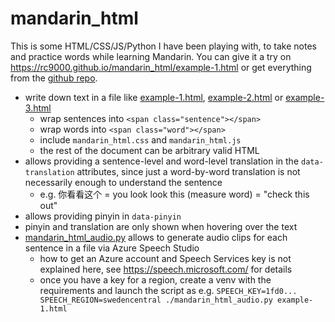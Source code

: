 # mandarin_html

This is some HTML/CSS/JS/Python I have been playing with, to take notes and practice words while learning Mandarin. You can give it a try on https://rc9000.github.io/mandarin_html/example-1.html or get everything from the [github repo](https://github.com/rc9000/mandarin_html).

 * write down text in a file like [example-1.html](example-1.html), [example-2.html](example-2.html) or [example-3.html](example-3.html)
   * wrap sentences into `<span class="sentence"></span>`
   * wrap words into `<span class="word"></span>`
   * include `mandarin_html.css` and `mandarin_html.js`
   * the rest of the document can be arbitrary valid HTML
 * allows providing a sentence-level and word-level translation in the `data-translation` attributes, since just a word-by-word translation is not necessarily enough to understand the sentence 
   * e.g. 你看看这个 = you look look this (measure word) = "check this out"
 * allows providing pinyin in `data-pinyin`
 * pinyin and translation are only shown when hovering over the text
 * [mandarin_html_audio.py](mandarin_html_audio.py) allows to generate audio clips for each sentence in a file via Azure Speech Studio
   * how to get an Azure account and Speech Services key is not explained here, see https://speech.microsoft.com/ for details
   * once you have a key for a region, create a venv with the requirements and launch the script as e.g. `SPEECH_KEY=1fd0... SPEECH_REGION=swedencentral ./mandarin_html_audio.py example-1.html` 
